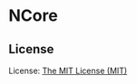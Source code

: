 # NCore

## License
License: [The MIT License (MIT)](http://www.opensource.org/licenses/mit-license.php)
